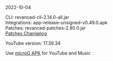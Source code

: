 2022-10-04
  
CLI: revanced-cli-2.14.0-all.jar  
Integrations: app-release-unsigned-v0.49.0.apk  
Patches: revanced-patches-2.80.0.jar  
[Patches Changelog](https://github.com/revanced/revanced-patches/releases/tag/v2.80.0)  

YouTube version: 17.39.34  
 
Use [microG APK](https://www.apkmirror.com/apk/team-vanced/microg-youtube-vanced/) for YouTube and Music

